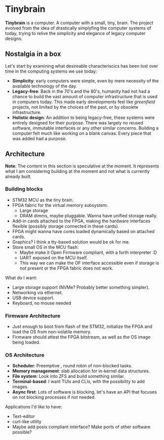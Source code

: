 # Tinybrain

**Tinybrain** is a computer. A computer with a small, tiny, brain. The project evolved from the idea of 
drastically simplyfing the computer systems of today, trying to relive the simplicity and elegance 
of legacy computer designs.

## Nostalgia in a box

Let's start by examining what desireable characteriscics has been lost over time in the computing 
systems we use today:
- **Simplicity**: early computers were simple, even by mere necessity of the available technology 
of the day.
- **Legacy-free**: Back in the 70's and the 80's, humanity had not had a chance to build the vast amount of 
computer infrastructure that is used in computers today. This made early developments feel like _greenfield_ 
projects, not limited by the choices of the past, or by obsolete infrastructure.
- **Holistic design**: An addition to being legacy-free, these systems were entirely designed for their purpose. 
There was largely no reused software, immutable interfaces or any other similar concerns. Building a 
computer felt much like working on a blank canvas. Every piece that was added had a purpose.

## Architecture 

**Note**: The content in this section is speculative at the moment. It represents what I am considering building at the moment and not what is currently already built.

### Building blocks

- STM32 MCU as the tiny brain.
- FPGA fabric for the virtual memory subsystem:
    - Large storage
    - DRAM dimms, maybe pluggable. Wanna have unified storage really.
- Add-in cards attached to the FPGA, making the hardware interfaces flexible (possibly storage 
  connected in these cards).
- FPGA might wanna have cores loaded dynamically based on attached cards.
- Graphics? I think a tty-based solution would be ok for me. 
- Store small OS in the MCU flash:
    - Maybe make it Open Firmware compliant, with a forth interpreter :D
    - UART exposed on the MCU itself. 
    - This way we can make the OF interface accessible even if storage is not present or the FPGA 
      fabric does not work.

What do I want:
- Large storage support (NVMe? Probably better something simpler).
- Networking via ethernet.
- USB device support.
- Keyboard, no mouse needed

### Firmware Architecture

- Just enough to boot from flash of the STM32, initialize the FPGA and load the OS from non-volatile 
memory.
- Firmware should attest the FPGA bitstream, as well as the OS image being loaded.

### OS Architecture

- **Scheduler**: Preemptive , round robin of non-blocked tasks.
- **Memory management**: slab allocation for in-kernel data structures.
- **File system**: Look into ZFS and build something similar.
- **Terminal-based**: I want TUIs and CLIs, with the possibility to add images.
- **Async first**: Lots of software is blocking, let's have an API that focuses on not blocking processes 
  if not needed.

Applications I'd like to have: 
- Text-editor
- curl-like utility
- Maybe add posix compliant interface? Make ports of other software possible?
